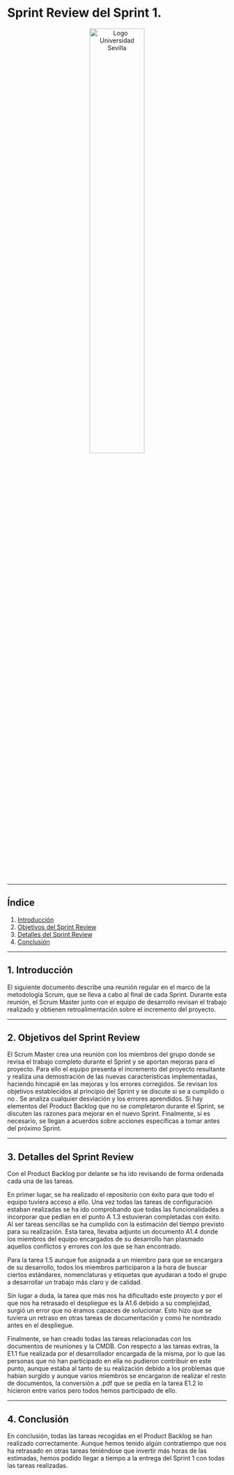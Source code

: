 # **Sprint Review del Sprint 1.**

<p align="center">
    <img src="https://github.com/gii-is-psg2/psg2-2324-g4-44/assets/91954520/d134ec08-7993-4b37-b967-21cf4b8bca74" alt="Logo Universidad Sevilla" style="width: 50%; margin: auto;">
</p>

---

## Índice

1. [Introducción](#1-introducción)
2. [Objetivos del Sprint Review](#2-objetivos-del-sprint-review)
3. [Detalles del Sprint Review](#3-detalles-del-sprint-review)
4. [Conclusión](#4-conclusion)



---

## **1. Introducción**
El siguiente documento describe una reunión regular en el marco de la metodología Scrum, que se lleva a cabo al final de cada Sprint. Durante esta reunión, el Scrum Master junto con el equipo de desarrollo revisan el trabajo realizado  y obtienen retroalimentación sobre el incremento del proyecto.


---

## **2. Objetivos del Sprint Review**
El Scrum Master crea una reunión con los miembros del grupo donde se revisa el trabajo completo durante el Sprint y se aportan mejoras para el proyecto.
Para ello el equipo presenta el incremento del proyecto resultante y realiza una demostración de las nuevas características implementadas, haciendo hincapié en las mejoras y los errores corregidos.
Se revisan los objetivos establecidos al principio del Sprint y se discute si se a cumplido o no . Se analiza cualquier desviación y los errores aprendidos.
Si hay elementos del Product Backlog que no se completaron durante el Sprint, se discuten las razones para mejorar en el nuevo Sprint.
Finalmente, si es necesario, se llegan a acuerdos sobre acciones especificas a tomar antes del próximo Sprint.



---

## **3. Detalles del Sprint Review**
Con el Product Backlog por delante se ha ido revisando de forma ordenada cada una de las tareas. 

En primer lugar, se ha realizado el repositorio con éxito para que todo el equipo tuviera acceso a ello. 
Una vez todas las tareas de configuración estaban realizadas se ha ido comprobando que todas las funcionalidades a incorporar que pedían en el punto A 1.3 estuvieran completadas con éxito. Al ser tareas sencillas se ha cumplido con la estimación del tiempo previsto para su realización. Esta tarea, llevaba adjunto un documento A1.4 donde los miembros del equipo encargados de su desarrollo han plasmado aquellos conflictos y errores con los que se han encontrado.

Para la tarea 1.5 aunque fue asignada a un miembro para que se encargara de su desarrollo, todos los miembros participaron a la hora de buscar ciertos estándares, nomenclaturas y etiquetas que ayudaran a todo el grupo a desarrollar un trabajo más claro y de calidad.

Sin lugar a duda, la tarea que más nos ha dificultado este proyecto y por el que nos ha retrasado el despliegue es la A1.6 debido a su complejidad, surgió un error que no éramos capaces de solucionar. Esto hizo que se tuviera un retraso en otras tareas de documentación y como he nombrado antes en el despliegue.

Finalmente, se han creado todas las tareas relacionadas con los documentos de reuniones y la CMDB. Con respecto a las tareas extras, la E1.1 fue realizada por el desarrollador encargada de la misma, por lo que las personas que no  han participado en ella no pudieron contribuir en este punto, aunque estaba al tanto de su realización debido a los problemas que habían surgido  y aunque varios miembros se encargaron de realizar el resto de  documentos, la conversión a .pdf  que se pedía en la tarea E1.2 lo hicieron entre varios pero todos hemos participado de ello.


---

## **4. Conclusión**
En conclusión, todas las tareas recogidas en el Product Backlog se han realizado correctamente. Aunque hemos tenido algún contratiempo que nos ha retrasado en otras tareas teniéndose que invertir más horas de las estimadas, hemos podido llegar a tiempo a la entrega del Sprint 1 con todas las tareas realizadas.

